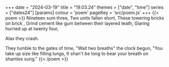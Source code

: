 +++
date = "2024-03-19"
title = "19.03.24"
themes = ["date", "time"]
series = ["dates24"]
[params]
  colour = 'poem'
  pageKey = 'src/poem.js'
+++
{{< poem >}}
Nineteen sum three,
Two units fallen short,
These towering bricks on brick ,
Grind cement like gum between their layered teath,
Glaring hurried up at twenty four,

Alas 
  they 
    crash.

They tumble to the gates of time,
"Wait two breaths" the clock begun,
"You take up size like filling lungs,
It shan't be long to bear your breath on shanties sung."
{{< /poem >}}